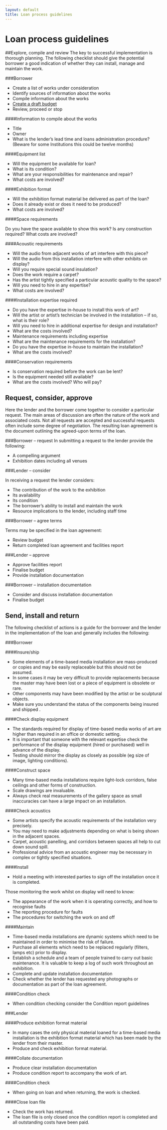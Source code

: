 ```yaml
---
layout: default
title: Loan process guidelines
---
```



# Loan process guidelines

##Explore, compile and review
The key to successful implementation is thorough planning. The following checklist should give the potential borrower a good indication of whether they can install, manage and maintain the work.

###Borrower

* Create a list of works under consideration
* Identify sources of information about the works
* Compile information about the works
* [Create a draft budget](http://www.tate.org.uk/about/projects/matters-media-art/budget-guidelines)  
* Review, proceed or stop

####Information to compile about the works

* Title
* Owner
* What is the lender’s lead time and loans administration procedure? (Beware for some Institutions this could be twelve months) 

####Equipment list

* Will the equipment be available for loan?
* What is its condition?
* What are your responsibilities for maintenance and repair?
* What costs are involved? 

####Exhibition format

* Will the exhibition format material be delivered as part of the loan?
* Does it already exist or does it need to be produced?
* What costs are involved?

####Space requirements

Do you have the space available to show this work?
Is any construction required?
What costs are involved? 

####Acoustic requirements

* Will the audio from adjacent works of art interfere with this piece?
* Will the audio from this installation interfere with other exhibits on display?
* Will you require special sound insulation?
* Does the work require a carpet?
* Has the artist tightly specified a particular acoustic quality to the space?
* Will you need to hire in any expertise?
* What costs are involved? 

####Installation expertise required

* Do you have the expertise in-house to install this work of art?
* Will the artist or artist’s technician be involved in the installation – if so, what is their role?
* Will you need to hire in additional expertise for design and installation?
* What are the costs involved? 
* Maintenance requirements including expertise
* What are the maintenance requirements for the installation?
* Do you have the expertise in-house to maintain the installation?
* What are the costs involved? 

####Conservation requirements

* Is conservation required before the work can be lent?
* Is the equipment needed still available?
* What are the costs involved? Who will pay?

## Request, consider, approve
Here the lender and the borrower come together to consider a particular request. The main areas of discussion are often the nature of the work and associated costs. Not all requests are accepted and successful requests often include some degree of negotiation. The resulting loan agreement is the document outlining the agreed-upon terms of the loan.

###Borrower – request
In submitting a request to the lender provide the following:

* A compelling argument
* Exhibition dates including all venues

###Lender – consider

In receiving a request the lender considers:

* The contribution of the work to the exhibition
* Its availability
* Its condition
* The borrower’s ability to install and maintain the work
* Resource implications to the lender, including staff time

###Borrower – agree terms

Terms may be specified in the loan agreement:

* Review budget
* Return completed loan agreement and facilities report

###Lender – approve

* Approve facilities report
* Finalise budget
* Provide installation documentation

###Borrower – installation documentation

* Consider and discuss installation documentation
* Finalise budget

## Send, install and return 
The following checklist of actions is a guide for the borrower and the lender in the implementation of the loan and generally includes the following:

###Borrower

####Insure/ship

* Some elements of a time-based media installation are mass-produced or copies and may be easily replaceable but this should not be assumed.
* In some cases it may be very difficult to provide replacements because the master may have been lost or a piece of equipment is obsolete or rare.
* Other components may have been modified by the artist or be sculptural objects.
* Make sure you understand the status of the components being insured and shipped .

####Check display equipment

* The standards required for display of time-based media works of art are higher than required in an office or domestic setting.
* It is important that someone with the relevant expertise check the performance of the display equipment (hired or purchased) well in advance of the display.
* Testing should mirror the display as closely as possible (eg size of image, lighting conditions).

####Construct space

* Many time-based media installations require light-lock corridors, false ceilings and other forms of construction.
* Scale drawings are invaluable.
* Always check real measurements of the gallery space as small inaccuracies can have a large impact on an installation.

####Check acoustics

* Some artists specify the acoustic requirements of the installation very precisely.
* You may need to make adjustments depending on what is being shown in the adjacent spaces.
* Carpet, acoustic panelling, and corridors between spaces all help to cut down sound spill.
* Professional advice from an acoustic engineer may be necessary in complex or tightly specified situations.

####Install

* Hold a meeting with interested parties to sign off the installation once it is completed.

Those monitoring the work whilst on display will need to know:
* The appearance of the work when it is operating correctly, and how to recognise faults
* The reporting procedure for faults
* The procedures for switching the work on and off

####Maintain

* Time-based media installations are dynamic systems which need to be maintained in order to minimise the risk of failure.
* Purchase all elements which need to be replaced regularly (filters, lamps etc) prior to display.
* Establish a schedule and a team of people trained to carry out basic maintenance. It is valuable to keep a log of such work throughout an exhibition.
* Complete and update installation documentation
* Check whether the lender has requested any photographs or documentation as part of the loan agreement.

####Condition check

* When condition checking consider the Condition report guidelines

###Lender

####Produce exhibition format material

* In many cases the only physical material loaned for a time-based media installation is the exhibition format material which has been made by the lender from their master.
* Produce and check exhibition format material.

####Collate documentation

* Produce clear installation documentation
* Produce condition report to accompany the work of art.

####Condition check

* When going on loan and when returning, the work is checked.

####Close loan file
* Check the work has returned.
* The loan file is only closed once the condition report is completed and all outstanding costs have been paid.